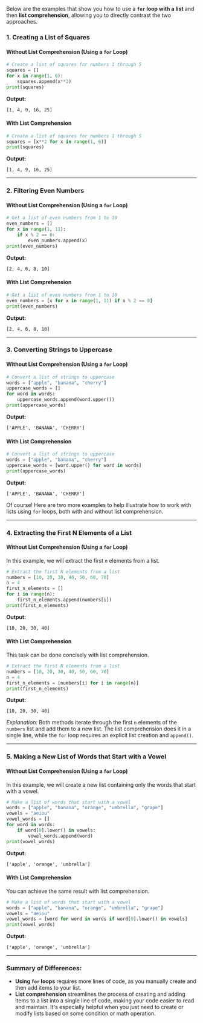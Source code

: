 
Below are the examples that show you how to use a **`for` loop with a list** and then **list comprehension**, allowing you to directly contrast the two approaches.

### 1. **Creating a List of Squares**

#### Without List Comprehension (Using a `for` Loop)
```python
# Create a list of squares for numbers 1 through 5
squares = []
for x in range(1, 6):
    squares.append(x**2)
print(squares)
```
**Output:**
```
[1, 4, 9, 16, 25]
```

#### With List Comprehension
```python
# Create a list of squares for numbers 1 through 5
squares = [x**2 for x in range(1, 6)]
print(squares)
```
**Output:**
```
[1, 4, 9, 16, 25]
```

---

### 2. **Filtering Even Numbers**

#### Without List Comprehension (Using a `for` Loop)
```python
# Get a list of even numbers from 1 to 10
even_numbers = []
for x in range(1, 11):
    if x % 2 == 0:
        even_numbers.append(x)
print(even_numbers)
```
**Output:**
```
[2, 4, 6, 8, 10]
```

#### With List Comprehension
```python
# Get a list of even numbers from 1 to 10
even_numbers = [x for x in range(1, 11) if x % 2 == 0]
print(even_numbers)
```
**Output:**
```
[2, 4, 6, 8, 10]
```

---

### 3. **Converting Strings to Uppercase**

#### Without List Comprehension (Using a `for` Loop)
```python
# Convert a list of strings to uppercase
words = ["apple", "banana", "cherry"]
uppercase_words = []
for word in words:
    uppercase_words.append(word.upper())
print(uppercase_words)
```
**Output:**
```
['APPLE', 'BANANA', 'CHERRY']
```

#### With List Comprehension
```python
# Convert a list of strings to uppercase
words = ["apple", "banana", "cherry"]
uppercase_words = [word.upper() for word in words]
print(uppercase_words)
```
**Output:**
```
['APPLE', 'BANANA', 'CHERRY']
```

Of course! Here are two more examples to help illustrate how to work with lists using `for` loops, both with and without list comprehension.

---

### 4. **Extracting the First N Elements of a List**

#### Without List Comprehension (Using a `for` Loop)
In this example, we will extract the first `n` elements from a list.

```python
# Extract the first N elements from a list
numbers = [10, 20, 30, 40, 50, 60, 70]
n = 4
first_n_elements = []
for i in range(n):
    first_n_elements.append(numbers[i])
print(first_n_elements)
```
**Output:**
```
[10, 20, 30, 40]
```

#### With List Comprehension
This task can be done concisely with list comprehension.

```python
# Extract the first N elements from a list
numbers = [10, 20, 30, 40, 50, 60, 70]
n = 4
first_n_elements = [numbers[i] for i in range(n)]
print(first_n_elements)
```
**Output:**
```
[10, 20, 30, 40]
```

*Explanation:* Both methods iterate through the first `n` elements of the `numbers` list and add them to a new list. The list comprehension does it in a single line, while the `for` loop requires an explicit list creation and `append()`.

---

### 5. **Making a New List of Words that Start with a Vowel**

#### Without List Comprehension (Using a `for` Loop)
In this example, we will create a new list containing only the words that start with a vowel.

```python
# Make a list of words that start with a vowel
words = ["apple", "banana", "orange", "umbrella", "grape"]
vowels = "aeiou"
vowel_words = []
for word in words:
    if word[0].lower() in vowels:
        vowel_words.append(word)
print(vowel_words)
```
**Output:**
```
['apple', 'orange', 'umbrella']
```

#### With List Comprehension
You can achieve the same result with list comprehension.

```python
# Make a list of words that start with a vowel
words = ["apple", "banana", "orange", "umbrella", "grape"]
vowels = "aeiou"
vowel_words = [word for word in words if word[0].lower() in vowels]
print(vowel_words)
```
**Output:**
```
['apple', 'orange', 'umbrella']
```

---

### Summary of Differences:

- **Using `for` loops** requires more lines of code, as you manually create and then add items to your list.
- **List comprehension** streamlines the process of creating and adding items to a list into a single line of code, making your code easier to read and maintain. It's especially helpful when you just need to create or modify lists based on some condition or math operation.
  
